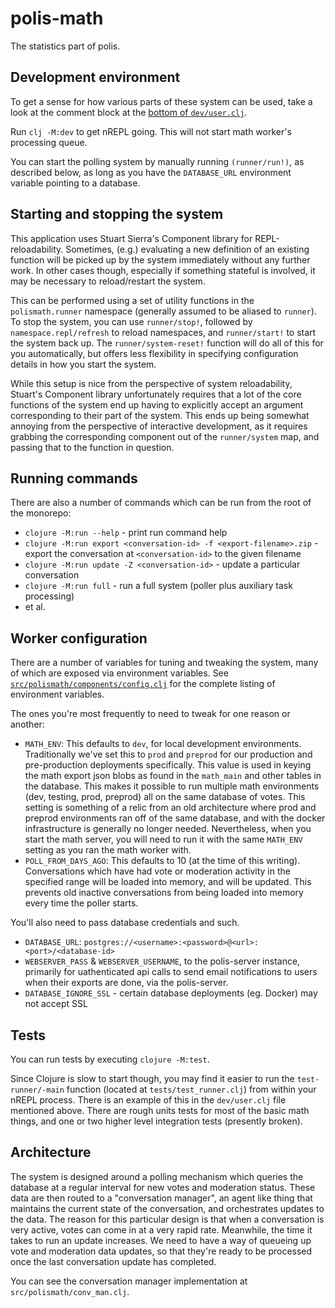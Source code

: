 # polis-math

The statistics part of polis.

## Development environment

To get a sense for how various parts of these system can be used, take a look
at the comment block at the
[bottom of `dev/user.clj`](https://github.com/compdemocracy/polis/blob/dev/math/dev/user.clj#L328).

Run `clj -M:dev` to get nREPL going. This will not start math worker's
processing queue.

You can start the polling system by manually running `(runner/run!)`, as
described below, as long as you have the `DATABASE_URL` environment variable
pointing to a database.

## Starting and stopping the system

This application uses Stuart Sierra's Component library for REPL-reloadability.
Sometimes, (e.g.) evaluating a new definition of an existing function will be
picked up by the system immediately without any further work. In other cases
though, especially if something stateful is involved, it may be necessary to
reload/restart the system.

This can be performed using a set of utility functions in the `polismath.runner`
namespace (generally assumed to be aliased to `runner`). To stop the system, you
can use `runner/stop!`, followed by `namespace.repl/refresh` to reload
namespaces, and `runner/start!` to start the system back up. The
`runner/system-reset!` function will do all of this for you automatically, but
offers less flexibility in specifying configuration details in how you start
the system.

While this setup is nice from the perspective of system reloadability, Stuart's
Component library unfortunately requires that a lot of the core functions of
the system end up having to explicitly accept an argument corresponding to
their part of the system. This ends up being somewhat annoying from the
perspective of interactive development, as it requires grabbing the
corresponding component out of the `runner/system` map, and passing that to
the function in question.

## Running commands

There are also a number of commands which can be run from the root of the
monorepo:

* `clojure -M:run --help` - print run command help
* `clojure -M:run export <conversation-id> -f <export-filename>.zip` - export the conversation at `<conversation-id>` to the given filename
* `clojure -M:run update -Z <conversation-id>` - update a particular conversation
* `clojure -M:run full` - run a full system (poller plus auxiliary task processing)
* et al.

## Worker configuration

There are a number of variables for tuning and tweaking the system, many of
which are exposed via environment variables. See
[`src/polismath/components/config.clj`](https://github.com/pol-is/polisMath/blob/master/src/polismath/components/config.clj#L51)
for the complete listing of environment variables.

The ones you're most frequently to need to tweak for one reason or another:

* `MATH_ENV`: This defaults to `dev`, for local development environments.
  Traditionally we've set this to `prod` and `preprod` for our production and
  pre-production deployments specifically. This value is used in keying the
  math export json blobs as found in the `math_main` and other tables in the
  database. This makes it possible to run multiple math environments (dev,
  testing, prod, preprod) all on the same database of votes. This setting is
  something of a relic from an old architecture where prod and preprod
  environments ran off of the same database, and with the docker
  infrastructure is generally no longer needed. Nevertheless, when you start
  the math server, you will need to run it with the same `MATH_ENV` setting as
  you ran the math worker with.
* `POLL_FROM_DAYS_AGO`: This defaults to 10 (at the time of this writing).
  Conversations which have had vote or moderation activity in the specified
  range will be loaded into memory, and will be updated. This prevents old
  inactive conversations from being loaded into memory every time the poller
  starts.

You'll also need to pass database credentials and such.

* `DATABASE_URL`: `postgres://<username>:<password>@<url>:<port>/<database-id>`
* `WEBSERVER_PASS` & `WEBSERVER_USERNAME`, to the polis-server instance,
  primarily for uathenticated api calls to send email notifications to users
  when their exports are done, via the polis-server.
* `DATABASE_IGNORE_SSL` - certain database deployments (eg. Docker) may not
  accept SSL

## Tests

You can run tests by executing `clojure -M:test`.

Since Clojure is slow to start though, you may find it easier to run the
`test-runner/-main` function (located at `tests/test_runner.clj`) from within
your nREPL process. There is an example of this in the `dev/user.clj` file
mentioned above. There are rough units tests for most of the basic math things,
and one or two higher level integration tests (presently broken).

## Architecture

The system is designed around a polling mechanism which queries the database at
a regular interval for new votes and moderation status. These data are then
routed to a "conversation manager", an agent like thing that maintains the
current state of the conversation, and orchestrates updates to the data. The
reason for this particular design is that when a conversation is very active,
votes can come in at a very rapid rate. Meanwhile, the time it takes to run an
update increases. We need to have a way of queueing up vote and moderation
data updates, so that they're ready to be processed once the last conversation
update has completed.

You can see the conversation manager implementation at
`src/polismath/conv_man.clj`.
